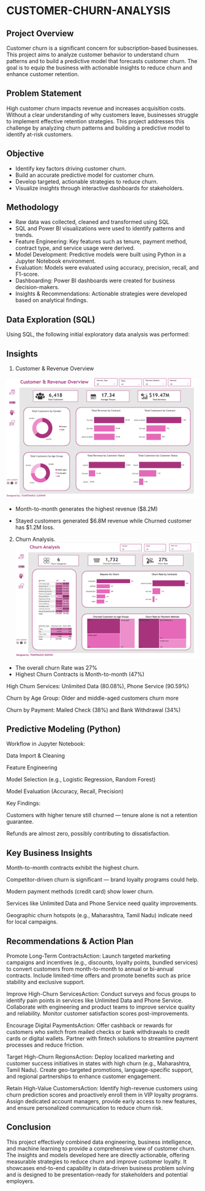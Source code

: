 # CUSTOMER-CHURN-ANALYSIS

## Project Overview

Customer churn is a significant concern for subscription-based businesses. This project aims to analyze customer behavior to understand churn patterns and to build a predictive model that forecasts customer churn. The goal is to equip the business with actionable insights to reduce churn and enhance customer retention.

## Problem Statement

High customer churn impacts revenue and increases acquisition costs. Without a clear understanding of why customers leave, businesses struggle to implement effective retention strategies. This project addresses this challenge by analyzing churn patterns and building a predictive model to identify at-risk customers.

## Objective

- Identify key factors driving customer churn.
- Build an accurate predictive model for customer churn.
- Develop targeted, actionable strategies to reduce churn.
- Visualize insights through interactive dashboards for stakeholders.

## Methodology

- Raw data was collected, cleaned and transformed using SQL
- SQL and Power BI visualizations were used to identify patterns and trends.
- Feature Engineering: Key features such as tenure, payment method, contract type, and service usage were derived.
- Model Development: Predictive models were built using Python in a Jupyter Notebook environment.
- Evaluation: Models were evaluated using accuracy, precision, recall, and F1-score.
- Dashboarding: Power BI dashboards were created for business decision-makers.
- Insights & Recommendations: Actionable strategies were developed based on analytical findings.

## Data Exploration (SQL)

Using SQL, the following initial exploratory data analysis was performed:

## Insights 
1. Customer & Revenue Overview

![Customer & Revenue Insights](https://github.com/Temperance-Godwin/CUSTOMER-CHURN-ANALYSIS/blob/main/Customer%20%26%20Revenue%20Insights.png)

- Month-to-month generates the highest revenue ($8.2M)

- Stayed customers generated $6.8M revenue while Churned customer has $1.2M loss.

2. Churn Analysis.
![Churn Analysis](https://github.com/Temperance-Godwin/CUSTOMER-CHURN-ANALYSIS/blob/main/Churn%20Analysis.png)

- The overall churn Rate was 27%
- Highest Churn Contracts is Month-to-month (47%)

High Churn Services: Unlimited Data (80.08%), Phone Service (90.59%)

Churn by Age Group: Older and middle-aged customers churn more

Churn by Payment: Mailed Check (38%) and Bank Withdrawal (34%)

## Predictive Modeling (Python)

Workflow in Jupyter Notebook:

Data Import & Cleaning

Feature Engineering

Model Selection (e.g., Logistic Regression, Random Forest)

Model Evaluation (Accuracy, Recall, Precision)

Key Findings:

Customers with higher tenure still churned — tenure alone is not a retention guarantee.

Refunds are almost zero, possibly contributing to dissatisfaction.

## Key Business Insights

Month-to-month contracts exhibit the highest churn.

Competitor-driven churn is significant — brand loyalty programs could help.

Modern payment methods (credit card) show lower churn.

Services like Unlimited Data and Phone Service need quality improvements.

Geographic churn hotspots (e.g., Maharashtra, Tamil Nadu) indicate need for local campaigns.

## Recommendations & Action Plan

Promote Long-Term ContractsAction: Launch targeted marketing campaigns and incentives (e.g., discounts, loyalty points, bundled services) to convert customers from month-to-month to annual or bi-annual contracts. Include limited-time offers and promote benefits such as price stability and exclusive support.

Improve High-Churn ServicesAction: Conduct surveys and focus groups to identify pain points in services like Unlimited Data and Phone Service. Collaborate with engineering and product teams to improve service quality and reliability. Monitor customer satisfaction scores post-improvements.

Encourage Digital PaymentsAction: Offer cashback or rewards for customers who switch from mailed checks or bank withdrawals to credit cards or digital wallets. Partner with fintech solutions to streamline payment processes and reduce friction.

Target High-Churn RegionsAction: Deploy localized marketing and customer success initiatives in states with high churn (e.g., Maharashtra, Tamil Nadu). Create geo-targeted promotions, language-specific support, and regional partnerships to enhance customer engagement.

Retain High-Value CustomersAction: Identify high-revenue customers using churn prediction scores and proactively enroll them in VIP loyalty programs. Assign dedicated account managers, provide early access to new features, and ensure personalized communication to reduce churn risk.

## Conclusion

This project effectively combined data engineering, business intelligence, and machine learning to provide a comprehensive view of customer churn. The insights and models developed here are directly actionable, offering measurable strategies to reduce churn and improve customer loyalty. It showcases end-to-end capability in data-driven business problem solving and is designed to be presentation-ready for stakeholders and potential employers.

